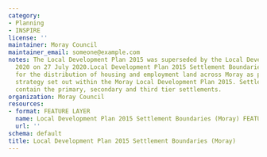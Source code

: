 ```yaml
---
category:
- Planning
- INSPIRE
license: ''
maintainer: Moray Council
maintainer_email: someone@example.com
notes: The Local Development Plan 2015 was superseded by the Local Development Plan
  2020 on 27 July 2020.Local Development Plan 2015 Settlement Boundaries are used
  for the distribution of housing and employment land across Moray as per the spatial
  strategy set out within the Moray Local Development Plan 2015. Settlement boundaries
  contain the primary, secondary and third tier settlements.
organization: Moray Council
resources:
- format: FEATURE LAYER
  name: Local Development Plan 2015 Settlement Boundaries (Moray) FEATURE LAYER
  url: ''
schema: default
title: Local Development Plan 2015 Settlement Boundaries (Moray)
---
```

